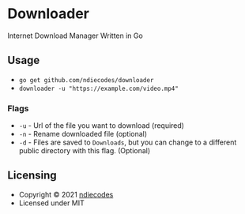 # Downloader

Internet Download Manager Written in Go

## Usage

- `go get github.com/ndiecodes/downloader`
- `downloader -u "https://example.com/video.mp4"`

### Flags

- `-u` - Url of the file you want to download (required)
- `-n` - Rename downloaded file (optional)
- `-d` - Files are saved to `Downloads`, but you can change to a different public directory with this flag. (Optional)

## Licensing

* Copyright © 2021  [ndiecodes](https://twitter.com/ndiecodes)
* Licensed under MIT
